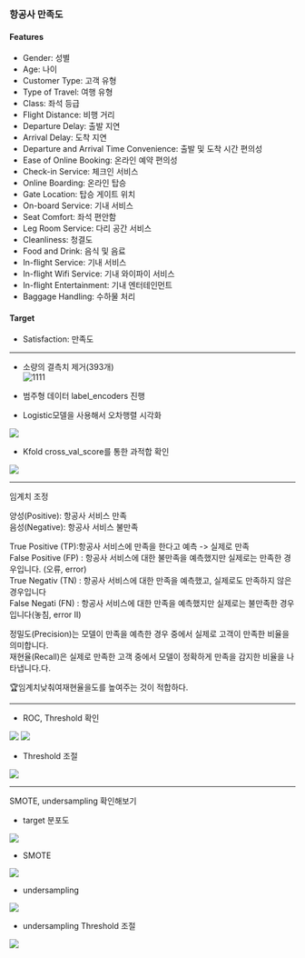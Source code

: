### 항공사 만족도 

#### Features
         
 -  Gender: 성별                                  
 -  Age: 나이                                     
 -  Customer Type: 고객 유형                           
 -  Type of Travel: 여행 유형                          
 -  Class: 좌석 등급                                   
 -  Flight Distance: 비행 거리                         
 -  Departure Delay: 출발 지연                         
 -  Arrival Delay: 도착 지연                           
 -  Departure and Arrival Time Convenience: 출발 및 도착 시간 편의성  
 -  Ease of Online Booking: 온라인 예약 편의성                  
 -  Check-in Service: 체크인 서비스                        
 -  Online Boarding: 온라인 탑승                            
 -  Gate Location: 탑승 게이트 위치                         
 -  On-board Service: 기내 서비스                          
 -  Seat Comfort: 좌석 편안함                             
 -  Leg Room Service: 다리 공간 서비스                     
 -  Cleanliness: 청결도                                  
 -  Food and Drink: 음식 및 음료                            
 -  In-flight Service: 기내 서비스                           
 -  In-flight Wifi Service: 기내 와이파이 서비스                  
 -  In-flight Entertainment: 기내 엔터테인먼트                   
 -  Baggage Handling: 수하물 처리                          

#### Target

 -  Satisfaction: 만족도  

---  
  
 - 소량의 결측치 제거(393개)  
![1111](https://github.com/GwanIkCho/machine_learning_project/assets/156397946/068f3a66-fa0f-4f17-9d5f-b55d2b3b148b)  
 - 범주형 데이터 label_encoders 진행

 - Logistic모델을 사용해서 오차행렬 시각화
<img src='./image/img02.png'>

 - Kfold cross_val_score를 통한 과적합 확인
<img src='./image/img01.png'>

---

임계치 조정

양성(Positive): 항공사 서비스 만족  
음성(Negative): 항공사 서비스 불만족   


True Positive (TP):항공사 서비스에 만족을 한다고 예측  -> 실제로 만족  
False Positive (FP) : 항공사 서비스에 대한 불만족을 예측했지만 실제로는 만족한 경우입니다. (오류, error)  
True Negativ (TN) : 항공사 서비스에 대한 만족을 예측했고, 실제로도 만족하지 않은 경우입니다  
False Negati (FN) : 항공사 서비스에 대한 만족을 예측했지만 실제로는 불만족한 경우입니다(놓침, error II)  

정밀도(Precision)는 모델이 만족을 예측한 경우 중에서 실제로 고객이 만족한 비율을 의미합니다.  
재현율(Recall)은 실제로 만족한 고객 중에서 모델이 정확하게 만족을 감지한 비율을 나타냅니다.다.  

🏆임계치낮춰여재현율을도를 높여주는 것이 적합하다.

---


- ROC, Threshold 확인
  
<img src='./image/img03.png'>  
<img src='./image/img04.png'>

- Threshold 조절

<img src='./image/img05.png'>

---
SMOTE, undersampling 확인해보기

- target 분포도
<img src='./image/img06.png'>

- SMOTE
<img src='./image/img_smote.png'>

- undersampling 
<img src='./image/img_under.png'>

- undersampling Threshold 조절
<img src='./image/img_under_sam.png'>

